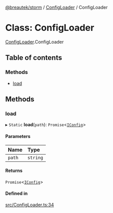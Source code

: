 [@breautek/storm](../README.md) / [ConfigLoader](../modules/ConfigLoader.md) / ConfigLoader

# Class: ConfigLoader

[ConfigLoader](../modules/ConfigLoader.md).ConfigLoader

## Table of contents

### Methods

- [load](ConfigLoader.ConfigLoader-1.md#load)

## Methods

### load

▸ `Static` **load**(`path`): `Promise`<[`IConfig`](../interfaces/IConfig.IConfig-1.md)\>

#### Parameters

| Name | Type |
| :------ | :------ |
| `path` | `string` |

#### Returns

`Promise`<[`IConfig`](../interfaces/IConfig.IConfig-1.md)\>

#### Defined in

[src/ConfigLoader.ts:34](https://github.com/breautek/storm/blob/477d756/src/ConfigLoader.ts#L34)
